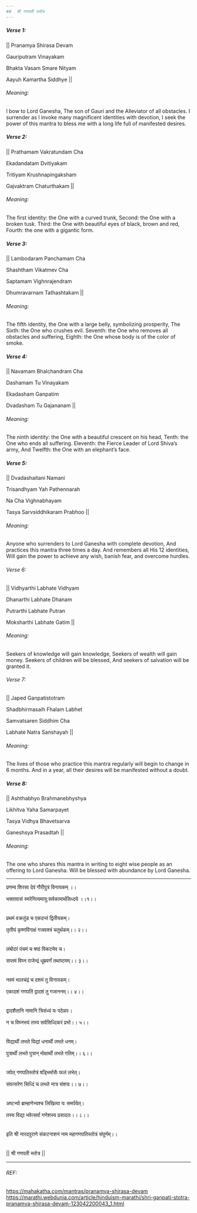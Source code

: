 ```yaml
---
##  श्री गणपती स्तोत्र
---
```


##### Verse 1:
|| Pranamya Shirasa Devam

Gauriputram Vinayakam

Bhakta Vasam Smare Nityam

Aayuh Kamartha Siddhye ||

###### Meaning:
I bow to Lord Ganesha,
The son of Gauri and the Alleviator of all obstacles.
I surrender as I invoke many magnificent identities with devotion,
I seek the power of this mantra to bless me with a long life full of manifested desires.
 
##### Verse 2:
|| Prathamam Vakratundam Cha

Ekadandatam Dvitiyakam

Tritiyam Krushnapingaksham

Gajvaktram Chaturthakam ||

###### Meaning:
The first identity: the One with a curved trunk,
Second: the One with a broken tusk.
Third: the One with beautiful eyes of black, brown and red,
Fourth: the one with a gigantic form.
 
##### Verse 3:
|| Lambodaram Panchamam Cha

Shashtham Vikatmev Cha

Saptamam Vighnrajendram

Dhumravarnam Tathashtakam ||

###### Meaning:
The fifth identity, the One with a large belly, symbolizing prosperity,
The Sixth: the One who crushes evil.
Seventh: the One who removes all obstacles and suffering,
Eighth: the One whose body is of the color of smoke.
 
##### Verse 4:
|| Navamam Bhalchandram Cha

Dashamam Tu Vinayakam

Ekadasham Ganpatim

Dvadasham Tu Gajananam ||

###### Meaning:
The ninth identity: the One with a beautiful crescent on his head,
Tenth: the One who ends all suffering.
Eleventh: the Fierce Leader of Lord Shiva’s army,
And Twelfth: the One with an elephant’s face.
 
##### Verse 5:
|| Dvadashaitani Namani

Trisandhyam Yah Pathennarah

Na Cha Vighnabhayam

Tasya Sarvsiddhikaram Prabhoo ||

###### Meaning:
Anyone who surrenders to Lord Ganesha with complete devotion,
And practices this mantra three times a day.
And remembers all His 12 identities,
Will gain the power to achieve any wish, banish fear, and overcome hurdles.
 
###### Verse 6:
|| Vidhyarthi Labhate Vidhyam

Dhanarthi Labhate Dhanam

Putrarthi Labhate Putran

Moksharthi Labhate Gatim ||

###### Meaning:
Seekers of knowledge will gain knowledge,
Seekers of wealth will gain money.
Seekers of children will be blessed,
And seekers of salvation will be granted it.
 
###### Verse 7:
|| Japed Ganpatistotram

Shadbhirmasaih Fhalam Labhet

Samvatsaren Siddhim Cha

Labhate Natra Sanshayah ||

###### Meaning:
The lives of those who practice this mantra regularly will begin to change in 6 months.
And in a year, all their desires will be manifested without a doubt.
 
##### Verse 8:
|| Ashthabhyo Brahmanebhyshya

Likhitva Yaha Samarpayet

Tasya Vidhya Bhavetsarva

Ganeshsya Prasadtah ||

###### Meaning:
The one who shares this mantra in writing to eight wise people as an offering to Lord Ganesha.
Will be blessed with abundance by Lord Ganesha.

---

प्रणम्य शिरसा देवं गौरीपुत्रं विनायकम् ।।

भक्तावासं स्मरेनित्यमायु:सर्वकामार्थसिध्दये ।।१।।
</br></br></br> 
प्रथमं वक्रतुंड च एकदन्तं द्वितीयकम्।

तृतीयं कृष्णपिंगाक्षं गजवक्त्रं चतुर्थकम्।। २।।
</br></br></br> 
लंबोदरं पंचमं च षष्ठं विकटमेव च।

सप्तमं विघ्न राजेन्द्रं धूम्रवर्णं तथाष्टमम्।। ३।।
</br></br></br> 
नवमं भालचंद्रं च दशमं तु विनायकम्।

एकादशं गणपतिं द्वादशं तु गजाननम्।। ४।।
</br></br></br> 
द्वादशैतानि नामानि त्रिसंध्यं यः पठेन्नरः।

न च विघ्नभयं तस्य सर्वसिध्दिकरं प्रभो।। ५।।
</br></br></br> 
विद्यार्थी लभते विद्यां धनार्थी लभते धनम्।

पुत्रार्थी लभते पुत्रान् मोक्षार्थी लभते गतिम्।। ६।।
</br></br></br> 
जपेत् गणपतिस्तोत्रं षड्भिर्मासैः फलं लभेत्।

संवत्सरेण सिध्दिं च लभते नात्र संशयः।। ७।।
</br></br></br> 
अष्टभ्यो ब्राम्हाणेभ्यश्च लिखित्वा यः समर्पयेत्।

तस्य विद्या भवेत्सर्वा गणेशस्य प्रसादतः।। ८।।
</br></br></br> 
इति श्री नारदपुराणे संकटनाशनं नाम महागणपतिस्तोत्रं संपूर्णम्।।
</br></br></br> 
|| श्री गणपती स्तोत्र ||

---

###### REF: 
https://mahakatha.com/mantras/pranamya-shirasa-devam
https://marathi.webdunia.com/article/hinduism-marathi/shri-ganpati-stotra-pranamya-shirasa-devam-123042200043_1.html

